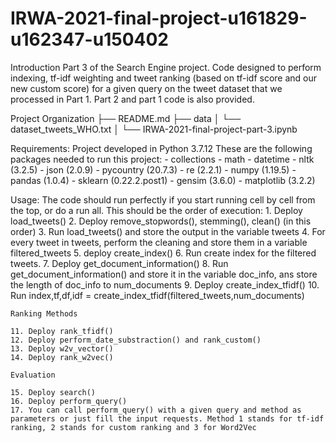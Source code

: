 # IRWA-2021-final-project-u161829-u162347-u150402
Introduction
Part 3 of the Search Engine project. Code designed to perform indexing, tf-idf weighting and tweet ranking (based on tf-idf score and our new custom score) for a given query on the tweet dataset that we processed in Part 1.
Part 2 and part 1 code is also provided.

Project Organization
├── README.md
├── data
│   └── dataset_tweets_WHO.txt
│
└── IRWA-2021-final-project-part-3.ipynb

Requirements:
Project developed in Python 3.7.12
These are the following packages needed to run this project:
	- collections
	- math
	- datetime
	- nltk (3.2.5)
	- json (2.0.9)
	- pycountry (20.7.3)
	- re (2.2.1)
	- numpy (1.19.5)
	- pandas (1.0.4)
	- sklearn (0.22.2.post1)
	- gensim (3.6.0)
	- matplotlib (3.2.2)



Usage:
The code should run perfectly if you start running cell by cell from the top, or do a run all.
This should be the order of execution:
	1. Deploy load_tweets()
	2. Deploy remove_stopwords(), stemming(), clean() (in this order)
	3. Run load_tweets() and store the output in the variable tweets
	4. For every tweet in tweets, perform the cleaning and store them in a variable filtered_tweets
	5. deploy create_index()
	6. Run create index for the filtered tweets.
	7. Deploy get_document_information()
	8. Run get_document_information() and store it in the variable doc_info, ans store the length of doc_info to num_documents
	9. Deploy create_index_tfidf()
	10. Run index,tf,df,idf = create_index_tfidf(filtered_tweets,num_documents)

	Ranking Methods

	11. Deploy rank_tfidf()
	12. Deploy perform_date_substraction() and rank_custom()
	13. Deploy w2v_vector()
	14. Deploy rank_w2vec()

	Evaluation
	
	15. Deploy search()
	16. Deploy perform_query()
	17. You can call perform_query() with a given query and method as parameters or just fill the input requests. Method 1 stands for tf-idf ranking, 2 stands for custom ranking and 3 for Word2Vec 

